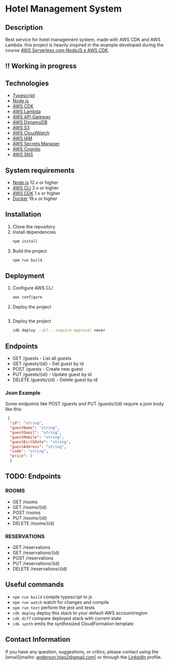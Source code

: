 # Hotel Management System

## Description

Rest service for hotel management system, made with AWS CDK and AWS Lambda.
this project is heavily inspired in the example developed during the course [AWS Serverless com NodeJS e AWS CDK](https://siecola.com.br).

## !! Working in progress


## Technologies

- [Typescript](https://www.typescriptlang.org/)
- [Node.js](https://nodejs.org/en/)
- [AWS CDK](https://docs.aws.amazon.com/cdk/latest/guide/home.html)
- [AWS Lambda](https://docs.aws.amazon.com/lambda/latest/dg/welcome.html)
- [AWS API Gateway](https://docs.aws.amazon.com/apigateway/latest/developerguide/welcome.html)
- [AWS DynamoDB](https://docs.aws.amazon.com/amazondynamodb/latest/developerguide/Introduction.html)
- [AWS S3](https://docs.aws.amazon.com/s3/index.html)
- [AWS CloudWatch](https://docs.aws.amazon.com/AmazonCloudWatch/latest/monitoring/WhatIsCloudWatch.html)
- [AWS IAM](https://docs.aws.amazon.com/iam/index.html)
- [AWS Secrets Manager](https://docs.aws.amazon.com/secretsmanager/latest/userguide/intro.html)
- [AWS Cognito](https://docs.aws.amazon.com/cognito/latest/developerguide/what-is-amazon-cognito.html)
- [AWS SNS](https://docs.aws.amazon.com/sns/latest/dg/welcome.html)

## System requirements

- [Node.js](https://nodejs.org/en/) 12.x or higher
- [AWS CLI](https://docs.aws.amazon.com/cli/latest/userguide/cli-chap-install.html) 2.x or higher
- [AWS CDK](https://docs.aws.amazon.com/cdk/latest/guide/getting_started.html) 1.x or higher
- [Docker](https://docs.docker.com/get-docker/) 19.x or higher


## Installation

1. Clone the repository
2. Install dependencies
	```bash
	npm install
	```
3. Build the project
	```bash
	npm run build
	```

## Deployment

1. Configure AWS CLI
	```bash
	aws configure
	```
2. Deploy the project
	```bash
3. Deploy the project
	```bash
	cdk deploy --all --require-approval never
	```

## Endpoints

- GET /guests - List all guests
- GET /guests/{id} - Get guest by id
- POST /guests - Create new guest
- PUT /guests/{id} - Update guest by id
- DELETE /guests/{id} - Delete guest by id

### Json Example

Some endpoints like POST /guests and PUT /guests/{id} require a json body like this:

```json
 {
  "id": "string",
  "guestName": "string",
  "guestEmail": "string",
  "guestMobile": "string",
  "guestBirthDate": "string",
  "guestAddress": "string",
  "code": "string",
  "price": 0
  }
```

## TODO: Endpoints

### ROOMS

- GET /rooms
- GET /rooms/{id}
- POST /rooms
- PUT /rooms/{id}
- DELETE /rooms/{id}

### RESERVATIONS

- GET /reservations
- GET /reservations/{id}
- POST /reservations
- PUT /reservations/{id}
- DELETE /reservations/{id}

## Useful commands

* `npm run build`   compile typescript to js
* `npm run watch`   watch for changes and compile
* `npm run test`    perform the jest unit tests
* `cdk deploy`      deploy this stack to your default AWS account/region
* `cdk diff`        compare deployed stack with current state
* `cdk synth`       emits the synthesized CloudFormation template

## Contact Information

If you have any question, suggestions, or critics, please contact using the [email](mailto:
anderson.higo2@gmail.com] or through the [LinkedIn](https://www.linkedin.com/in/andersonhsporto/) profile.